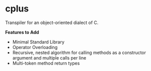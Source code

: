 # cplus
Transpiler for an object-oriented dialect of C. 


**Features to Add**
- Minimal Standard Library
- Operator Overloading
- Recursive, nested algorithm for calling methods as a constructor argument and multiple calls per line
- Multi-token method return types
